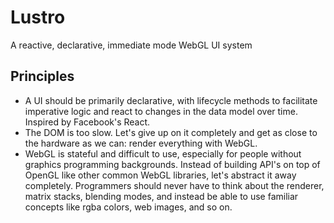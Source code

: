 # Lustro
A reactive, declarative, immediate mode WebGL UI system

## Principles

* A UI should be primarily declarative, with lifecycle methods to facilitate imperative logic and react to changes in the data model over time. Inspired by Facebook's React.
* The DOM is too slow. Let's give up on it completely and get as close to the hardware as we can: render everything with WebGL.
* WebGL is stateful and difficult to use, especially for people without graphics programming backgrounds. Instead of building API's on top of OpenGL like other common WebGL libraries, let's abstract it away completely. Programmers should never have to think about the renderer, matrix stacks, blending modes, and instead be able to use familiar concepts like rgba colors, web images, and so on.
